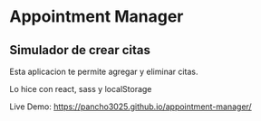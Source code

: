 # Appointment Manager

## Simulador de crear citas

Esta aplicacion te permite agregar y eliminar citas.

Lo hice con react, sass y localStorage

Live Demo: https://pancho3025.github.io/appointment-manager/
